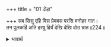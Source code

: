 +++
title = "01 दोहा"

+++
सब सिसु एहि मिस प्रेमबस परसि मनोहर गात।  
तन पुलकहिं अति हरषु हियँ देखि देखि दोउ भ्रात॥224॥  

<details><summary>भावार्थ</summary>

सब बालक इसी बहाने प्रेम के वश में होकर श्री रामजी के मनोहर अङ्गों को छूकर शरीर से पुलकित हो रहे हैं और दोनों भाइयों को देख-देखकर उनके हृदय में अत्यन्त हर्ष हो रहा है॥224॥  
</details>



